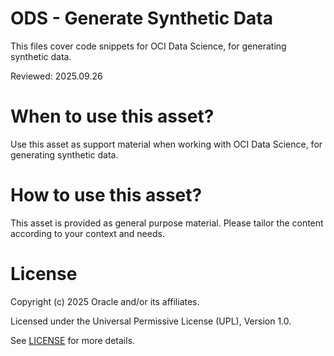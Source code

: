 # ODS - Generate Synthetic Data
 
This files cover code snippets for OCI Data Science, for generating synthetic data.

Reviewed: 2025.09.26
 

# When to use this asset?

Use this asset as support material when working with OCI Data Science, for generating synthetic data.


# How to use this asset?

This asset is provided as general purpose material. Please tailor the content according to your context and needs.


# License
 
Copyright (c) 2025 Oracle and/or its affiliates.
 
Licensed under the Universal Permissive License (UPL), Version 1.0.
 
See [LICENSE](https://github.com/oracle-devrel/technology-engineering/blob/main/LICENSE) for more details.
